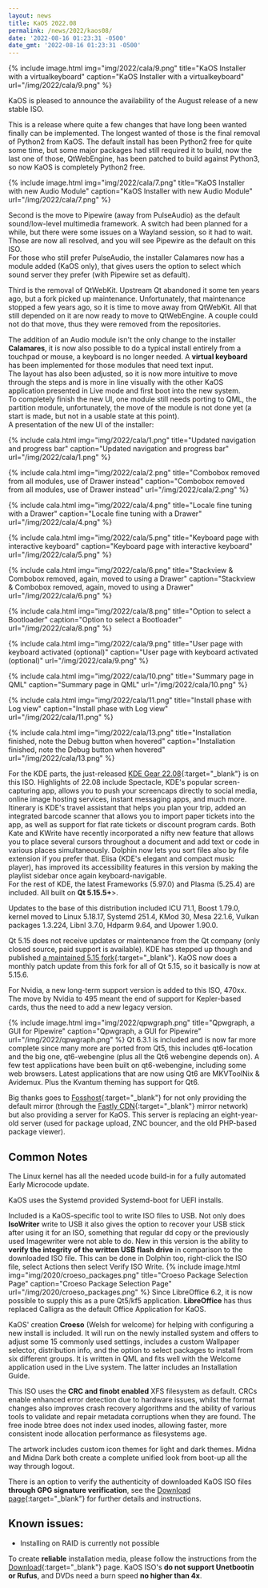 ```yaml
---
layout: news
title: KaOS 2022.08
permalink: /news/2022/kaos08/
date: '2022-08-16 01:23:31 -0500'
date_gmt: '2022-08-16 01:23:31 -0500'
---
```


{% include image.html
            img="img/2022/cala/9.png"
            title="KaOS Installer with a virtualkeyboard"
            caption="KaOS Installer with a virtualkeyboard"
            url="/img/2022/cala/9.png" %}
            

KaOS is pleased to announce the availability of the August release of a new stable ISO.

This is a release where quite a few changes that have long been wanted finally can be implemented.
The longest wanted of those is the final removal of Python2 from KaOS.  The default install has been Python2 free for quite some time, but some major packages had still required it to build, now the last one of those, QtWebEngine, has been patched to build against Python3, so now KaOS is completely Python2 free.

{% include image.html
            img="img/2022/cala/7.png"
            title="KaOS Installer with new Audio Module"
            caption="KaOS Installer with new Audio Module"
            url="/img/2022/cala/7.png" %}

Second is the move to Pipewire (away from PulseAudio) as the default sound/low-level multimedia framework.  A switch had been planned for a while, but there were some issues on a Wayland session, so it had to wait.  Those are now all resolved, and you will see Pipewire as the default on this ISO.  
For those who still prefer PulseAudio, the installer Calamares now has a module added (KaOS only), that gives users the option to select which sound server they prefer (with Pipewire set as default).

Third is the removal of QtWebKit.  Upstream Qt abandoned it some ten years ago, but a fork picked up maintenance.  Unfortunately, that maintenance stopped a few years ago, so it is time to move away from QtWebKit.  All that still depended on it are now ready to move to QtWebEngine.  A couple could not do that move, thus they were removed from the repositories.

The addition of an Audio module isn't the only change to the installer **Calamares**, it is now also possible to do a typical install entirely from a touchpad or mouse, a keyboard is no longer needed. A **virtual keyboard** has been implemented for those modules that need text input.  
The layout has also been adjusted, so it is now more intuitive to move through the steps and is more in line visually with the other KaOS application presented in Live mode and first boot into the new system.  
To completely finish the new UI, one module still needs porting to QML, the partition module, unfortunately, the move of the module is not done yet (a start is made, but not in a usable state at this point).  
A presentation of the new UI of the installer:

{% include cala.html
            img="img/2022/cala/1.png"
            title="Updated navigation and progress bar"
            caption="Updated navigation and progress bar"
            url="/img/2022/cala/1.png" %}

{% include cala.html
            img="img/2022/cala/2.png"
            title="Combobox removed from all modules, use of Drawer instead"
            caption="Combobox removed from all modules, use of Drawer instead"
            url="/img/2022/cala/2.png" %}

{% include cala.html
            img="img/2022/cala/4.png"
            title="Locale fine tuning with a Drawer"
            caption="Locale fine tuning with a Drawer"
            url="/img/2022/cala/4.png" %}

{% include cala.html
            img="img/2022/cala/5.png"
            title="Keyboard page with interactive keyboard"
            caption="Keyboard page with interactive keyboard"
            url="/img/2022/cala/5.png" %}
            
{% include cala.html
            img="img/2022/cala/6.png"
            title="Stackview & Combobox removed, again, moved to using a Drawer"
            caption="Stackview & Combobox removed, again, moved to using a Drawer"
            url="/img/2022/cala/6.png" %}
            
{% include cala.html
            img="img/2022/cala/8.png"
            title="Option to select a Bootloader"
            caption="Option to select a Bootloader"
            url="/img/2022/cala/8.png" %}
            
{% include cala.html
            img="img/2022/cala/9.png"
            title="User page with keyboard activated (optional)"
            caption="User page with keyboard activated (optional)"
            url="/img/2022/cala/9.png" %}
            
{% include cala.html
            img="img/2022/cala/10.png"
            title="Summary page in QML"
            caption="Summary page in QML"
            url="/img/2022/cala/10.png" %}
            
{% include cala.html
            img="img/2022/cala/11.png"
            title="Install phase with Log view"
            caption="Install phase with Log view"
            url="/img/2022/cala/11.png" %}
            
{% include cala.html
            img="img/2022/cala/13.png"
            title="Installation finished, note the Debug button when hovered"
            caption="Installation finished, note the Debug button when hovered"
            url="/img/2022/cala/13.png" %}

For the KDE parts, the just-released [KDE Gear 22.08](https://kde.org/announcements/gear/22.08/){:target="_blank"} is on this ISO.  Highlights of 22.08 include Spectacle, KDE's popular screen-capturing app, allows you to push your screencaps directly to social media, online image hosting services, instant messaging apps, and much more. Itinerary is KDE's travel assistant that helps you plan your trip, added an integrated barcode scanner that allows you to import paper tickets into the app, as well as support for flat rate tickets or discount program cards.  Both Kate and KWrite have recently incorporated a nifty new feature that allows you to place several cursors throughout a document and add text or code in various places simultaneously. Dolphin now lets you sort files also by file extension if you prefer that.  Elisa (KDE's elegant and compact music player), has improved its accessibility features in this version by making the playlist sidebar once again keyboard-navigable.  
For the rest of KDE, the latest Frameworks (5.97.0) and Plasma (5.25.4) are included. All built on **Qt 5.15.5+**>.

Updates to the base of this distribution included ICU 71.1, Boost 1.79.0, kernel moved to Linux 5.18.17, Systemd 251.4,  KMod 30, Mesa 22.1.6, Vulkan packages 1.3.224, Libnl 3.7.0, Hdparm 9.64, and Upower 1.90.0.

Qt 5.15 does not receive updates or maintenance from the Qt company (only closed source, paid support is available). KDE has stepped up though and published [a maintained 5.15 fork](https://dot.kde.org/2021/04/06/announcing-kdes-qt-5-patch-collection){:target="_blank"}. KaOS now does a monthly patch update from this fork for all of Qt 5.15, so it basically is now at 5.15.6.

For Nvidia, a new long-term support version is added to this ISO, 470xx. The move by Nvidia to 495 meant the end of support for Kepler-based cards, thus the need to add a new legacy version.

{% include image.html
            img="img/2022/qpwgraph.png"
            title="Qpwgraph, a GUI for Pipewire"
            caption="Qpwgraph, a GUI for Pipewire"
            url="/img/2022/qpwgraph.png" %}
Qt 6.3.1 is included and is now far more complete since many more are ported from Qt5, this includes qt6-location and the big one, qt6-webengine (plus all the Qt6 webengine depends on). A few test applications have been built on qt6-webengine, including some web browsers. Latest applications that are now using Qt6 are MKVToolNix & Avidemux. Plus the Kvantum theming has support for Qt6.

Big thanks goes to [Fosshost](https://fosshost.org/){:target="_blank"} for not only providing the default mirror (through the [Fastly CDN](https://fosshost.org/news/fosshost-mirror-service-changes){:target="_blank"} mirror network) but also providing a server for KaOS. This server is replacing an eight-year-old server (used for package upload, ZNC bouncer, and the old PHP-based package viewer).

## Common Notes
The Linux kernel has all the needed ucode build-in for a fully automated Early Microcode update. 

KaOS uses the Systemd provided Systemd-boot for UEFI installs.

Included is a KaOS-specific tool to write ISO files to USB. Not only does **IsoWriter** write to USB it also gives the option to recover your USB stick after using it for an ISO, something that regular dd copy or the previously used Imagewriter were not able to do.  New in this version is the ability to **verify the integrity of the written USB flash drive** in comparison to the downloaded ISO file.  This can be done in Dolphin too, right-click the ISO file, select Actions then select Verify ISO Write.
{% include image.html
            img="img/2020/croeso_packages.png"
            title="Croeso Package Selection Page"
            caption="Croeso Package Selection Page"
            url="/img/2020/croeso_packages.png" %}
Since LibreOffice 6.2, it is now possible to supply this as a pure Qt5/kf5 application. **LibreOffice** has thus replaced Calligra as the default Office Application for KaOS.

KaOS' creation **Croeso** (Welsh for welcome) for helping with configuring a new install is included. It will run on the newly installed system and offers to adjust some 15 commonly used settings, includes a custom Wallpaper selector, distribution info, and the option to select packages to install from six different groups.  It is written in QML and fits well with the Welcome application used in the Live system.  The latter includes an Installation Guide.

This ISO uses the **CRC and finobt enabled** XFS filesystem as default. CRCs enable enhanced error detection due to hardware issues, whilst the format changes also improves crash recovery algorithms and the ability of various tools to validate and repair metadata corruptions when they are found. The free inode btree does not index used inodes, allowing faster, more consistent inode allocation performance as filesystems age.

The artwork includes custom icon themes for light and dark themes. Midna and Midna Dark both create a complete unified look from boot-up all the way through logout.

There is an option to verify the authenticity of downloaded KaOS ISO files **through GPG signature verification**, see the [Download page](https://kaosx.us/pages/download/#authenticity-check){:target="_blank"} for further details and instructions.

## Known issues:
* Installing on RAID is currently not possible

To create **reliable** installation media, please follow the instructions from the [Download](http://kaosx.us/download/){:target="_blank"} page. KaOS ISO's **do not support Unetbootin or Rufus**, and DVDs need a burn speed **no higher than 4x**.
